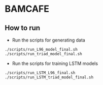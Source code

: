 # BAMCAFE
## How to run
- Run the scripts for generating data
```
./scripts/run_L96_model_final.sh
./scripts/run_triad_model_final.sh
```
- Run the scripts for training LSTM models
```
./scripts/run_LSTM_L96_final.sh
./scripts/run_LSTM_triad_model_final.sh
```
